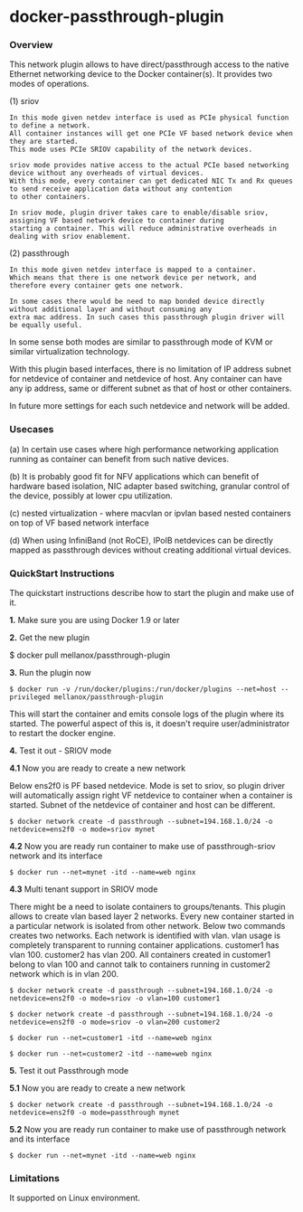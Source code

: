 docker-passthrough-plugin
=========================

### Overview

This network plugin allows to have direct/passthrough access to the native Ethernet networking device to the Docker container(s).
It provides two modes of operations.

(1) sriov

    In this mode given netdev interface is used as PCIe physical function to define a network.
    All container instances will get one PCIe VF based network device when they are started.
    This mode uses PCIe SRIOV capability of the network devices.

    sriov mode provides native access to the actual PCIe based networking device without any overheads of virtual devices.
    With this mode, every container can get dedicated NIC Tx and Rx queues to send receive application data without any contention
    to other containers.

    In sriov mode, plugin driver takes care to enable/disable sriov, assigning VF based network device to container during
    starting a container. This will reduce administrative overheads in dealing with sriov enablement.

(2) passthrough
    
    In this mode given netdev interface is mapped to a container.
    Which means that there is one network device per network, and therefore every container gets one network.

    In some cases there would be need to map bonded device directly without additional layer and without consuming any
    extra mac address. In such cases this passthrough plugin driver will be equally useful.

In some sense both modes are similar to passthrough mode of KVM or similar virtualization technology.

With this plugin based interfaces, there is no limitation of IP address subnet for netdevice of container and netdevice of host.
Any container can have any ip address, same or different subnet as that of host or other containers.

In future more settings for each such netdevice and network will be added.

### Usecases

(a) In certain use cases where high performance networking application running as container can benefit from such native devices.

(b) It is probably good fit for NFV applications which can benefit of hardware based isolation, NIC adapter based switching, granular     control of the device, possibly at lower cpu utilization.

(c) nested virtualization - where macvlan or ipvlan based nested containers on top of VF based network interface

(d) When using InfiniBand (not RoCE), IPoIB netdevices can be directly mapped as passthrough devices without creating additional virtual devices.

### QuickStart Instructions

The quickstart instructions describe how to start the plugin and make use of it.

**1.** Make sure you are using Docker 1.9 or later

**2.** Get the new plugin

$ docker pull mellanox/passthrough-plugin

**3.** Run the plugin now
```
$ docker run -v /run/docker/plugins:/run/docker/plugins --net=host --privileged mellanox/passthrough-plugin
```
This will start the container and emits console logs of the plugin where its started.
The powerful aspect of this is, it doesn't require user/administrator to restart the docker engine.

**4.** Test it out - SRIOV mode

**4.1** Now you are ready to create a new network

Below ens2f0 is PF based netdevice.
Mode is set to sriov, so plugin driver will automatically assign right VF netdevice
to container when a container is started.
Subnet of the netdevice of container and host can be different.

```
$ docker network create -d passthrough --subnet=194.168.1.0/24 -o netdevice=ens2f0 -o mode=sriov mynet
```

**4.2** Now you are ready run container to make use of passthrough-sriov network and its interface
```
$ docker run --net=mynet -itd --name=web nginx

```

**4.3** Multi tenant support in SRIOV mode

There might be a need to isolate containers to groups/tenants.
This plugin allows to create vlan based layer 2 networks.
Every new container started in a particular network is isolated from other network.
Below two commands creates two networks.
Each network is identified with vlan. vlan usage is completely transparent to running container applications.
customer1 has vlan 100.
customer2 has vlan 200.
All containers created in customer1 belong to vlan 100 and cannot talk to containers running in customer2 network which is in vlan 200.

```
$ docker network create -d passthrough --subnet=194.168.1.0/24 -o netdevice=ens2f0 -o mode=sriov -o vlan=100 customer1
```

```
$ docker network create -d passthrough --subnet=194.168.1.0/24 -o netdevice=ens2f0 -o mode=sriov -o vlan=200 customer2
```

```
$ docker run --net=customer1 -itd --name=web nginx
```

```
$ docker run --net=customer2 -itd --name=web nginx
```

**5.** Test it out Passthrough mode

**5.1** Now you are ready to create a new network

```
$ docker network create -d passthrough --subnet=194.168.1.0/24 -o netdevice=ens2f0 -o mode=passthrough mynet
```

**5.2** Now you are ready run container to make use of passthrough network and its interface
```
$ docker run --net=mynet -itd --name=web nginx

```

### Limitations

It supported on Linux environment.
